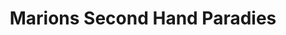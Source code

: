 ---
title: "Marions Second Hand Paradies"
url: /aschaffenburg/marions-second-hand-paradies/
shop: Kleidung
---